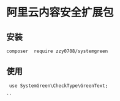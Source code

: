 # 阿里云内容安全扩展包

## 安装

```composer  require zzy0708/systemgreen ```

## 使用

```
 use SystemGreen\CheckType\GreenText;
 
``
